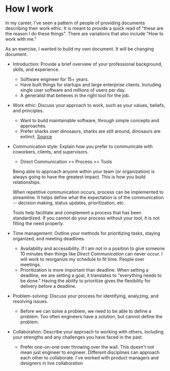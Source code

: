# How I work

In my career, I've seen a pattern of people of providing documents describing
their work ethic. It is meant to provide a quick read of "these are the reason I
do these things". There are variations that also include "How to work with me."

As an exercise, I wanted to build my own document. It will be changing document.

- Introduction: Provide a brief overview of your professional background,
  skills, and experience.
  - Software engineer for 15+ years.
  - Have built things for startups and large enterprise clients. Including
    single user software and millions of users per day.
  - A generalist that believes in the right tool for the job.

- Work ethic: Discuss your approach to work, such as your values, beliefs, and
  principles.
  - Want to build maintainable software, through simple concepts and approaches.
  - Prefer sharks over dinosaurs, sharks are still around, dinosaurs are
    extinct.
    [Source](https://www.simplethread.com/20-things-ive-learned-in-my-20-years-as-a-software-engineer/)

- Communication style: Explain how you prefer to communicate with coworkers,
  clients, and supervisors.
  - Direct Communication >> Process >> Tools

  Being able to approach anyone within your team (or organization) is always
  going to have the greatest impact. This is how you build relationships.

  When repetitive communication occurs, process can be implemented to
  streamline. It helps define what the expectation is of the communication --
  decision making, status updates, prioritization, etc.

  Tools help facilitate and complement a process that has been standardized. If
  you cannot do your process without your tool, it is not filling the need
  properly.

- Time management: Outline your methods for prioritizing tasks, staying
  organized, and meeting deadlines.
  - Availability and accessibility. If I am not in a position to give someone 10
    minutes then things like _Direct Communication_ can never occur. I will work
    to reorganize my schedule to fit time. People over meetings.
  - Prioritization is more important than deadline. When setting a deadline, we
    are setting a goal, it translates to "everything needs to be done." Having
    the ability to prioritize gives the flexibility for delivery before a
    deadline.

- Problem-solving: Discuss your process for identifying, analyzing, and
  resolving issues.
  - Before we can solve a problem, we need to be able to define a problem. Too
    often engineers have a solution, but cannot define the problem.

- Collaboration: Describe your approach to working with others, including your
  strengths and any challenges you have faced in the past.
  - Prefer one-on-one over throwing over the wall. This doesn't not mean just
    engineer to engineer. Different disciplines can approach each other to
    collaborate. I've worked with product managers and designers in live
    collaboration
